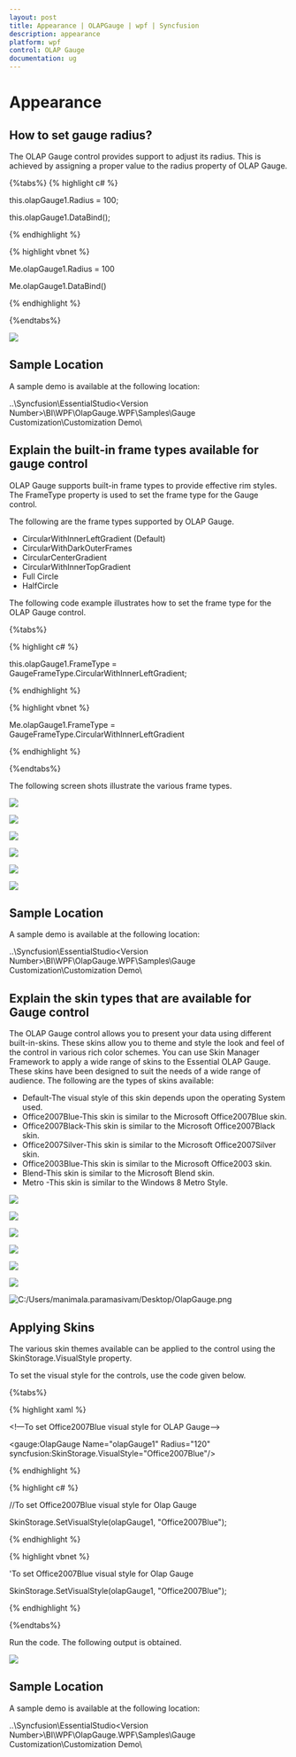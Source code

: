 ```yaml
---
layout: post
title: Appearance | OLAPGauge | wpf | Syncfusion
description: appearance
platform: wpf
control: OLAP Gauge
documentation: ug
---
```


# Appearance

## How to set gauge radius?

The OLAP Gauge control provides support to adjust its radius. This is achieved by assigning a proper value to the radius property of OLAP Gauge.


{%tabs%}
{% highlight c# %}
 
this.olapGauge1.Radius = 100;

this.olapGauge1.DataBind();

 {% endhighlight %}

 {% highlight vbnet %}
 
Me.olapGauge1.Radius = 100

Me.olapGauge1.DataBind()

 {% endhighlight %}

{%endtabs%}




![](Appearance_images/Appearance_img1.png)


## Sample Location

A sample demo is available at the following location:

..\Syncfusion\EssentialStudio\<Version Number>\BI\WPF\OlapGauge.WPF\Samples\Gauge Customization\Customization Demo\

## Explain the built-in frame types available for gauge control

OLAP Gauge supports built-in frame types to provide effective rim styles. The FrameType property is used to set the frame type for the Gauge control.

The following are the frame types supported by OLAP Gauge. 

* CircularWithInnerLeftGradient (Default)
* CircularWithDarkOuterFrames
* CircularCenterGradient
* CircularWithInnerTopGradient
* Full Circle 
* HalfCircle 



The following code example illustrates how to set the frame type for the OLAP Gauge control.


{%tabs%}

{% highlight c# %}
 
    



this.olapGauge1.FrameType = GaugeFrameType.CircularWithInnerLeftGradient;

 {% endhighlight %}




 {% highlight vbnet %}
  
    



Me.olapGauge1.FrameType = GaugeFrameType.CircularWithInnerLeftGradient

 {% endhighlight %}





{%endtabs%}



The following screen shots illustrate the various frame types.

![](Appearance_images/Appearance_img2.png)


![](Appearance_images/Appearance_img3.png)




![](Appearance_images/Appearance_img4.png)


![](Appearance_images/Appearance_img5.png)


![](Appearance_images/Appearance_img6.png)




![](Appearance_images/Appearance_img7.png)


## Sample Location

A sample demo is available at the following location:

..\Syncfusion\EssentialStudio\<Version Number>\BI\WPF\OlapGauge.WPF\Samples\Gauge Customization\Customization Demo\

## Explain the skin types that are available for Gauge control

The OLAP Gauge control allows you to present your data using different built-in-skins. These skins allow you to theme and style the look and feel of the control in various rich color schemes. You can use Skin Manager Framework to apply a wide range of skins to the Essential OLAP Gauge. These skins have been designed to suit the needs of a wide range of audience. The following are the types of skins available:

* Default-The visual style of this skin depends upon the operating System used. 
* Office2007Blue-This skin is similar to the Microsoft Office2007Blue skin. 
* Office2007Black-This skin is similar to the Microsoft Office2007Black skin. 
* Office2007Silver-This skin is similar to the Microsoft Office2007Silver skin. 
* Office2003Blue-This skin is similar to the Microsoft Office2003 skin. 
* Blend-This skin is similar to the Microsoft Blend skin. 
* Metro -This skin is similar to the Windows 8 Metro Style.



![](Appearance_images/Appearance_img8.png)


![](Appearance_images/Appearance_img9.png)


![](Appearance_images/Appearance_img10.png)


![](Appearance_images/Appearance_img11.png)


![](Appearance_images/Appearance_img12.png)


![](Appearance_images/Appearance_img13.png)


![C:/Users/manimala.paramasivam/Desktop/OlapGauge.png](Appearance_images/Appearance_img14.png)


## Applying Skins

The various skin themes available can be applied to the control using the SkinStorage.VisualStyle property. 

To set the visual style for the controls, use the code given below.


{%tabs%}

 {% highlight xaml %}

    



<!—To set Office2007Blue visual style for OLAP Gauge-->

<gauge:OlapGauge Name="olapGauge1" Radius="120" syncfusion:SkinStorage.VisualStyle="Office2007Blue"/>

 {% endhighlight %}



 {% highlight c# %}
 
    



//To set Office2007Blue visual style for Olap Gauge

SkinStorage.SetVisualStyle(olapGauge1, "Office2007Blue");

 {% endhighlight %}




 {% highlight vbnet %}
  
    



'To set Office2007Blue visual style for Olap Gauge

SkinStorage.SetVisualStyle(olapGauge1, "Office2007Blue");

 {% endhighlight %}
 
 {%endtabs%}


Run the code. The following output is obtained.

![](Appearance_images/Appearance_img15.png)


## Sample Location

A sample demo is available at the following location:

..\Syncfusion\EssentialStudio\<Version Number>\BI\WPF\OlapGauge.WPF\Samples\Gauge Customization\Customization Demo\

